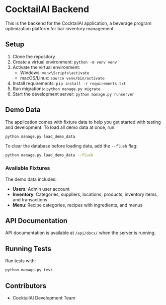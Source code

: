 # CocktailAI Backend

This is the backend for the CocktailAI application, a beverage program optimization platform for bar inventory management.

## Setup

1. Clone the repository
2. Create a virtual environment: `python -m venv venv`
3. Activate the virtual environment:
   - Windows: `venv\Scripts\activate`
   - macOS/Linux: `source venv/bin/activate`
4. Install requirements: `pip install -r requirements.txt`
5. Run migrations: `python manage.py migrate`
6. Start the development server: `python manage.py runserver`

## Demo Data

The application comes with fixture data to help you get started with testing and development. 
To load all demo data at once, run:

```bash
python manage.py load_demo_data
```

To clear the database before loading data, add the `--flush` flag:

```bash
python manage.py load_demo_data --flush
```

### Available Fixtures

The demo data includes:

- **Users**: Admin user account
- **Inventory**: Categories, suppliers, locations, products, inventory items, and transactions
- **Menu**: Recipe categories, recipes with ingredients, and menus

## API Documentation

API documentation is available at `/api/docs/` when the server is running.

## Running Tests

Run tests with:

```bash
python manage.py test
```

## Contributors

- CocktailAI Development Team 